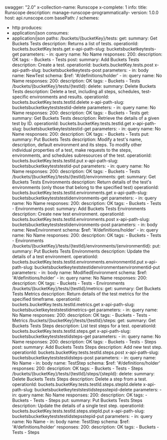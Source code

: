 swagger: "2.0"
x-collection-name: Runscope
x-complete: 1
info:
  title: Runscope
  description: manage-runscope-programmatically-
  version: 1.0.0
host: api.runscope.com
basePath: /
schemes:
- http
produces:
- application/json
consumes:
- application/json
paths:
  /buckets/{bucketKey}/tests:
    get:
      summary: Get Buckets Tests
      description: Returns a list of tests.
      operationId: buckets.bucketKey.tests.get
      x-api-path-slug: bucketsbucketkeytests-get
      parameters:
      - in: query
        name: No Name
      responses:
        200:
          description: OK
      tags:
      - Buckets
      - Tests
    post:
      summary: Add Buckets Tests
      description: Create a test.
      operationId: buckets.bucketKey.tests.post
      x-api-path-slug: bucketsbucketkeytests-post
      parameters:
      - in: body
        name: NewTest
        schema:
          $ref: '#/definitions/holder'
      - in: query
        name: No Name
      responses:
        200:
          description: OK
      tags:
      - Buckets
      - Tests
  /buckets/{bucketKey}/tests/{testId}:
    delete:
      summary: Delete Buckets Tests
      description: Delete a test, including all steps, schedules, test-specific environments
        and results.
      operationId: buckets.bucketKey.tests.testId.delete
      x-api-path-slug: bucketsbucketkeyteststestid-delete
      parameters:
      - in: query
        name: No Name
      responses:
        200:
          description: OK
      tags:
      - Buckets
      - Tests
    get:
      summary: Get Buckets Tests
      description: Retrieve the details of a given test by ID.
      operationId: buckets.bucketKey.tests.testId.get
      x-api-path-slug: bucketsbucketkeyteststestid-get
      parameters:
      - in: query
        name: No Name
      responses:
        200:
          description: OK
      tags:
      - Buckets
      - Tests
    put:
      summary: Put Buckets Tests
      description: Modify a test's name, description, default environment and its
        steps. To modify other individual properties of a test, make requests to the
        steps, environments, and schedules subresources of the test.
      operationId: buckets.bucketKey.tests.testId.put
      x-api-path-slug: bucketsbucketkeyteststestid-put
      parameters:
      - in: query
        name: No Name
      responses:
        200:
          description: OK
      tags:
      - Buckets
      - Tests
  /buckets/{bucketKey}/tests/{testId}/environments:
    get:
      summary: Get Buckets Tests Environments
      description: Return details of the test's environments (only those that belong
        to the specified test)
      operationId: buckets.bucketKey.tests.testId.environments.get
      x-api-path-slug: bucketsbucketkeyteststestidenvironments-get
      parameters:
      - in: query
        name: No Name
      responses:
        200:
          description: OK
      tags:
      - Buckets
      - Tests
      - Environments
    post:
      summary: Add Buckets Tests Environments
      description: Create new test environment.
      operationId: buckets.bucketKey.tests.testId.environments.post
      x-api-path-slug: bucketsbucketkeyteststestidenvironments-post
      parameters:
      - in: body
        name: NewEnvironment
        schema:
          $ref: '#/definitions/holder'
      - in: query
        name: No Name
      responses:
        200:
          description: OK
      tags:
      - Buckets
      - Tests
      - Environments
  /buckets/{bucketKey}/tests/{testId}/environments/{environmentId}:
    put:
      summary: Put Buckets Tests Environments
      description: Update the details of a test environment.
      operationId: buckets.bucketKey.tests.testId.environments.environmentId.put
      x-api-path-slug: bucketsbucketkeyteststestidenvironmentsenvironmentid-put
      parameters:
      - in: body
        name: ModifiedEnvironment
        schema:
          $ref: '#/definitions/holder'
      - in: query
        name: No Name
      responses:
        200:
          description: OK
      tags:
      - Buckets
      - Tests
      - Environments
  /buckets/{bucketKey}/tests/{testId}/metrics:
    get:
      summary: Get Buckets Tests Metrics
      description: Return details of the test metrics for the specified timeframe.
      operationId: buckets.bucketKey.tests.testId.metrics.get
      x-api-path-slug: bucketsbucketkeyteststestidmetrics-get
      parameters:
      - in: query
        name: No Name
      responses:
        200:
          description: OK
      tags:
      - Buckets
      - Tests
      - Metrics
  /buckets/{bucketKey}/tests/{testId}/steps:
    get:
      summary: Get Buckets Tests Steps
      description: List test steps for a test.
      operationId: buckets.bucketKey.tests.testId.steps.get
      x-api-path-slug: bucketsbucketkeyteststestidsteps-get
      parameters:
      - in: query
        name: No Name
      responses:
        200:
          description: OK
      tags:
      - Buckets
      - Tests
      - Steps
    post:
      summary: Add Buckets Tests Steps
      description: Add new test step.
      operationId: buckets.bucketKey.tests.testId.steps.post
      x-api-path-slug: bucketsbucketkeyteststestidsteps-post
      parameters:
      - in: query
        name: No Name
      - in: body
        name: TestStep
        schema:
          $ref: '#/definitions/holder'
      responses:
        200:
          description: OK
      tags:
      - Buckets
      - Tests
      - Steps
  /buckets/{bucketKey}/tests/{testId}/steps/{stepId}:
    delete:
      summary: Delete Buckets Tests Steps
      description: Delete a step from a test.
      operationId: buckets.bucketKey.tests.testId.steps.stepId.delete
      x-api-path-slug: bucketsbucketkeyteststestidstepsstepid-delete
      parameters:
      - in: query
        name: No Name
      responses:
        200:
          description: OK
      tags:
      - Buckets
      - Tests
      - Steps
    put:
      summary: Put Buckets Tests Steps
      description: Update the details of a single test step.
      operationId: buckets.bucketKey.tests.testId.steps.stepId.put
      x-api-path-slug: bucketsbucketkeyteststestidstepsstepid-put
      parameters:
      - in: query
        name: No Name
      - in: body
        name: TestStep
        schema:
          $ref: '#/definitions/holder'
      responses:
        200:
          description: OK
      tags:
      - Buckets
      - Tests
      - Steps
